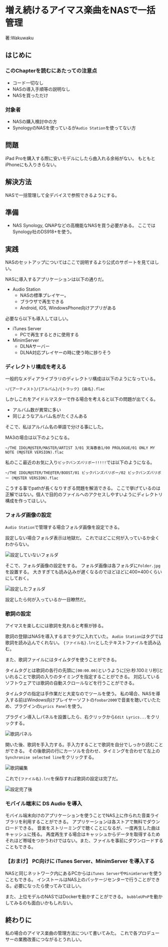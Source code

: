 # 増え続けるアイマス楽曲をNASで一括管理
<p class="right">著:Wakuwaku</p>

## はじめに

### このChapterを読むにあたっての注意点

- コード一切なし
- NASの導入手順等の説明なし
- NASを買っただけ

### 対象者

- NASの購入検討中の方
- SynologyのNASを使っているが`Audio Station`を使ってない方

## 問題

iPad Proを購入する際に安いモデルにしたら曲入れる余裕がない。
もともとiPhoneにも入りきらない。

## 解決方法

NASで一括管理して全デバイスで参照できるようにする。

## 準備

- NAS
  Synology, QNAPなどの高機能なNASを買う必要がある。
  ここではSynology社のDS918+を使う。

## 実践

NASのセットアップについてはここで説明するより公式のサポートを見てほしい。

NASに導入するアプリケーションは以下の通りだ。

- Audio Station
  - NASの標準プレイヤー。
  - ブラウザで再生できる
  - Android, iOS, WindowsPhone向けアプリがある

必要なら以下も導入してほしい。

- iTunes Server
  - PCで再生するときに使用する
- MinimServer
  - DLNAサーバー
  - DLNA対応プレイヤーの時に使う時に捗りそう

### ディレクトリ構成を考える

一般的なメディアライブラリのディレクトリ構成は以下のようになっている。

`~/{アーティスト}/{アルバム}/{トラック} {曲名}.flac`

しかしこれをアイドルマスターで作る場合を考えると以下の問題が出てくる。

- アルバム数が異常に多い
- 同じようなアルバム名がたくさんある

そこで、私はアルバム名の単語で分ける事にした。

MA3の場合は以下のようになる。

`~/THE IDOLM@STER/MASTER/ARTIST 3/01 天海春香1/00 PROLOGUE/01 ONLY MY NOTE (M@STER VERSION).flac`

私のここ最近のお気に入り`ビックバンズバリボー!!!!!`では以下のようになる。

`~/THE IDOLM@STER/THE@TER/BOOST/01 ビックバンズバリボー/02 ビックバンズバリボー (M@STER VERSION).flac`

こうする事でpathが長くなりすぎる問題を解消できる。
ここで挙げているのは正解ではない。個人で目的のファイルへのアクセスしやすいようにディレクトリ構成を作ってほしい。

### フォルダ画像の設定

`Audio Station`で管理する場合フォルダ画像を設定できる。

設定しない場合フォルダ表示は地獄だ。
これではどこに何が入っているか全くわからない。

![設定していないフォルダ](./images/wakuwakup/01.jpg)

そこで、フォルダ画像の設定をする。
フォルダ画像は各フォルダに`Folder.jpg`を設置する。
大きすぎても読み込みが遅くなるのでほどほどに400×400くらいにしておく。

![設定したフォルダ](./images/wakuwakup/02.jpg)

設定したら何が入っているか一目瞭然だ。

### 歌詞の設定

アイマスを楽しむには歌詞を見れると考察が捗る。

歌詞の登録はNASを導入するまでタグに入れていた。
`Audio Station`はタグでは歌詞を読み込んでくれない。
`{ファイル名}.lrc`としたテキストファイルを読み込む。

また、歌詞ファイルにはタイムタグを使うことができる。

タイムタグとは歌詞の各行の先頭に`[00:00.00]`というように[分:秒.100ミリ秒]といれることで歌詞の入りのタイミングを指定することができる。
対応しているソフトウェアでは歌詞の自動スクロールなどを行うことができる。

タイムタグの指定は手作業だと大変なのでツールを使う。
私の場合、NASを導入する前はWindows向けプレイヤーソフトの`foobar2000`で音楽を聴いていたため、プラグインの`Lyrics Panel`を使う。

プラグイン導入しパネルを設置したら、右クリックから`Edit Lyrics...`をクリックする。

![歌詞パネル](./images/wakuwakup/03.jpg)

開いた後、歌詞を手入力する。手入力することで歌詞を自分でしっかり読むことができる。
その後歌詞の行にカーソルを合わせ、タイミングを合わせて左上の`Synchronise selected line`をクリックする。

![歌詞編集](./images/wakuwakup/04.jpg)

これで`{ファイル名}.lrc`を保存すれば歌詞の設定は完了だ。

![設定完了後](./images/wakuwakup/05.jpg)

### モバイル端末に DS Audio を導入

モバイル端末向けのアプリケーションを使うことでNAS上に作られた音楽ライブラリを利用することができる。
アプリケーションは各ストアで無料でダウンロードできる。
音楽をストリーミングで聴くことになるが、一度再生した曲はキャッシュに残る。
再度再生する場合はキャッシュからデータを取得するためそれほど帯域をつかうわけではない。また、ファイルを事前にダウンロードすることもできる。

### 【おまけ】 PC向けに iTunes Server、MinimServer を導入する

NASと同じネットワーク内にあるPCからは`iTunes Server`や`MinimServer`を使うこともできる。
インストールはNAS上のパッケージセンターで行うことができる。必要になったら使ってみてほしい。

また、上位モデルのNASではDockerを動かすことができる。
`bubbleUPnP`を動かしてみるのも面白いかもしれない。

## 終わりに

私の場合のアイマス楽曲の管理方法について書いてみた。
これで各プロデューサーの業務改善につながるとうれしい。